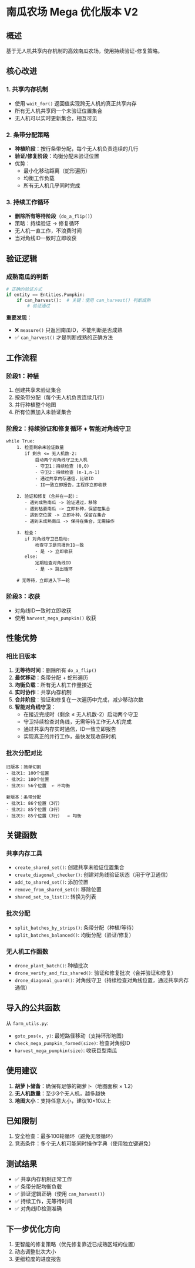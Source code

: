 # 南瓜农场 Mega 优化版本 V2

## 概述
基于无人机共享内存机制的高效南瓜农场，使用持续验证-修复策略。

## 核心改进

### 1. 共享内存机制
- 使用 `wait_for()` 返回值实现跨无人机的真正共享内存
- 所有无人机共享同一个未验证位置集合
- 无人机可以实时更新集合，相互可见

### 2. 条带分配策略
- **种植阶段**：按行条带分配，每个无人机负责连续的几行
- **验证/修复阶段**：均衡分配未验证位置
- 优势：
  - 最小化移动距离（蛇形遍历）
  - 均衡工作负载
  - 所有无人机几乎同时完成

### 3. 持续工作循环
- **删除所有等待阶段**（`do_a_flip()`）
- 策略：持续验证 -> 修复循环
- 无人机一直工作，不浪费时间
- 当对角线ID一致时立即收获

## 验证逻辑

### 成熟南瓜的判断
```python
# 正确的验证方式
if entity == Entities.Pumpkin:
    if can_harvest():  # 关键：使用 can_harvest() 判断成熟
        # 验证通过
```

**重要发现**：
- ❌ `measure()` 只返回南瓜ID，不能判断是否成熟
- ✅ `can_harvest()` 才是判断成熟的正确方法

## 工作流程

### 阶段1：种植
1. 创建共享未验证集合
2. 按条带分配（每个无人机负责连续几行）
3. 并行种植整个地图
4. 所有位置加入未验证集合

### 阶段2：持续验证和修复循环 + 智能对角线守卫
```
while True:
    1. 检查剩余未验证数量
       if 剩余 <= 无人机数-2:
           启动两个对角线守卫无人机
           - 守卫1：持续检查 (0,0)
           - 守卫2：持续检查 (n-1,n-1)
           - 通过共享内存通信，比较ID
           - ID一致立即报告，主程序立即收获
    
    2. 验证和修复（合并在一起）：
       - 遇到成熟南瓜 -> 验证通过，移除
       - 遇到枯萎南瓜 -> 立即补种，保留在集合
       - 遇到空位置 -> 立即补种，保留在集合
       - 遇到未成熟南瓜 -> 保持在集合，无需操作
    
    3. 检查：
       if 对角线守卫已启动:
           检查守卫是否报告ID一致
           - 是 -> 立即收获
       else:
           定期检查对角线ID
           - 是 -> 跳出循环
    
    # 无等待，立即进入下一轮
```

### 阶段3：收获
- 对角线ID一致时立即收获
- 使用 `harvest_mega_pumpkin()` 收获

## 性能优势

### 相比旧版本
1. **无等待时间**：删除所有 `do_a_flip()`
2. **最优移动**：条带分配 + 蛇形遍历
3. **均衡负载**：所有无人机工作量接近
4. **实时协作**：共享内存机制
5. **合并阶段**：验证和修复在一次遍历中完成，减少移动次数
6. **智能对角线守卫**：
   - 在接近完成时（剩余 ≤ 无人机数-2）启动两个守卫
   - 守卫持续检查对角线，无需等待工作无人机完成
   - 通过共享内存实时通信，ID一致立即报告
   - 实现真正的并行工作，最快发现收获时机

### 批次分配对比
```
旧版本：简单切割
- 批次1: 100个位置
- 批次2: 100个位置
- 批次3: 56个位置  ← 不均衡

新版本：条带分配
- 批次1: 86个位置（3行）
- 批次2: 85个位置（3行）
- 批次3: 85个位置（3行）  ← 均衡
```

## 关键函数

### 共享内存工具
- `create_shared_set()`: 创建共享未验证位置集合
- `create_diagonal_checker()`: 创建对角线验证状态（用于守卫通信）
- `add_to_shared_set()`: 添加位置
- `remove_from_shared_set()`: 移除位置
- `shared_set_to_list()`: 转换为列表

### 批次分配
- `split_batches_by_strips()`: 条带分配（种植/等待）
- `split_batches_balanced()`: 均衡分配（验证/修复）

### 无人机工作函数
- `drone_plant_batch()`: 种植批次
- `drone_verify_and_fix_shared()`: 验证和修复批次（合并验证和修复）
- `drone_diagonal_guard()`: 对角线守卫（持续检查对角线位置，通过共享内存通信）

## 导入的公共函数

从 `farm_utils.py`:
- `goto_pos(x, y)`: 最短路径移动（支持环形地图）
- `check_mega_pumpkin_formed(size)`: 检查对角线ID
- `harvest_mega_pumpkin(size)`: 收获巨型南瓜

## 使用建议

1. **胡萝卜储备**：确保有足够的胡萝卜（地图面积 × 1.2）
2. **无人机数量**：至少3个无人机，越多越快
3. **地图大小**：支持任意大小，建议10×10以上

## 已知限制

1. 安全检查：最多100轮循环（避免无限循环）
2. 竞态条件：多个无人机可能同时操作字典（使用独立键避免）

## 测试结果

- ✅ 共享内存机制正常工作
- ✅ 条带分配均衡负载
- ✅ 验证逻辑正确（使用 `can_harvest()`）
- ✅ 持续工作，无等待时间
- ✅ 对角线ID检测准确

## 下一步优化方向

1. 更智能的修复策略（优先修复靠近已成熟区域的位置）
2. 动态调整批次大小
3. 更细粒度的进度报告

